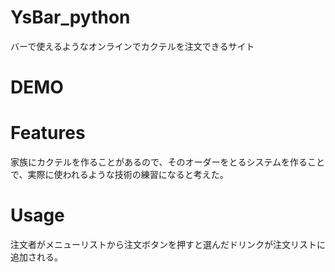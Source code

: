 # YsBar_python
バーで使えるようなオンラインでカクテルを注文できるサイト
# DEMO

# Features
家族にカクテルを作ることがあるので、そのオーダーをとるシステムを作ることで、実際に使われるような技術の練習になると考えた。

# Usage
注文者がメニューリストから注文ボタンを押すと選んだドリンクが注文リストに追加される。
